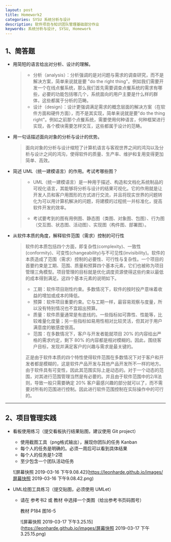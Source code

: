 ```yaml
---
layout: post
title: Homework2
categories: SYSU 系统分析与设计
description: 软件项目与知识团队管理基础部分作业
keywords: 系统分析与设计, SYSU, Homework
---
```


## 1、简答题

- 用简短的语言给出对分析、设计的理解。

  > * 分析（analysis）：分析强调的是对问题与需求的调查研究，而不是解决方案，简单来说就是要 "do the right thing"。例如我们需要开发一个在线点餐系统，那么我们首先需要调查点餐系统的需求有哪些，必要的功能包括哪几个，系统面向的用户主要是什么样的群体，这些都属于分析的范畴。
  > * 设计（design）：设计更强调满足需求的概念层面的解决方案（在软件方面和硬件方面），而不是其实现，简单来说就是要"do the thing right"。例如之前那个点餐系统，需要使用何种语言，何种框架进行实现，各个模块需要怎样交互，这些都属于设计的范畴。

- 用一句话描述面向对象的分析与设计的优势。

  > 面向对象的分析与设计缩短了计算机语言与客观世界之间的鸿沟以及分析与设计之间的鸿沟，使得软件的质量、生产率、维护和复用变得更加简单、高效。

- 简述 UML（统一建模语言）的作用。考试考哪些图？

  > * UML（统一建模语言）是一种用于描述、构造和文档化系统制品的可视化语言，其能够将分析与设计的结果可视化。它的作用就是让开发人员和客户用图形的方式进行交流，并且将现实世界的问题转化为可以用计算机解决的问题，将建模的过程统一并标准化，提高软件开发的效率。
  >
  > * 考试要考到的图有用例图、静态图（类图、对象图、包图）、行为图（交互图、状态图、活动图）、实现图（构件图、部署图）。

- 从软件本质的角度，解释软件范围（需求）控制的可行性

  > 软件的本质包括四个方面，即复杂性(complexity)、一致性(conformity)、可变性(changeability)与不可见性(invisibility)。软件的本质造成了范围（需求）控制的必要性、可行性与复杂性。一个项目的首要约束是工期、范围、质量和预算四个基本元素，它们也被称为项目管理三角模型。项目管理的目标就是优化调度资源使得这些约束以最低的成本得到满足。这四个基本元素的说明如下。
  >
  > * 工期：软件项目刚性约束。多数情况下，软件的按时投产意味着收益的增加或成本的降低。
  > * 预算：软件项目重要约束。它与工期一样，最容易观察与度量，所以没有特别情况也不宜超出预算。
  > * 质量：软件质量通常是有底线的。一些指标如可靠性、性能等，比较难量化度量；另一些指标如易用性相对比较灵活，但其对于用户满意度的敏感度很高。
  > * 范围：在多数情况下，客户与开发者能就项目 20% 的内容给出严格的需求约定，剩下 80% 的内容都是相对模糊的。因此，围绕客户目标，发现并满足客户的兴趣与需求是最关键的。
  >
  > 正是由于软件本质的四个特性使得软件范围在多数情况下对于客户和开发者都是模糊的，这是软件产品开发与其他产品开发所不一样的地方。由于软件具有可变性，因此其范围实际上是动态的。对于一个动态的范围，对其进行范围管理当然是有必要的。并且由于软件范围中的2/8法则，导致一般只需要确定 20% 客户最感兴趣的部分就可以了，而不需要对所有的范围进行控制。因此进行软件范围控制在实际操作中的可行的。

------

## 2、项目管理实践

- 看板使用练习（提交看板执行结果贴图，建议使用 Git project）
  - 使用截图工具（png格式输出），展现你团队的任务 Kanban
  - 每个人的任务是明确的。必须一周后可以看到具体结果
  - 每个人的任务是1-2项
  - 至少包含一个团队活动任务

  ![屏幕快照 2019-03-16 下午9.08.42](https://leonharde.github.io/images/屏幕快照 2019-03-16 下午9.08.42.png)
- UML绘图工具练习（提交贴图，必须使用 UMLet）

  - 请在 参考书2 或 教材 中选择一个类图（给出参考书页码图号）

    教材 P184 图16-5

    ![屏幕快照 2019-03-17 下午3.25.15](https://leonharde.github.io/images/屏幕快照 2019-03-17 下午3.25.15.png)